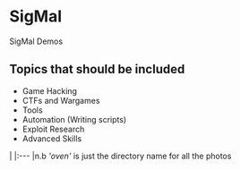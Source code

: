 # SigMal
SigMal Demos

## Topics that should be included
* Game Hacking
* CTFs and Wargames
* Tools
* Automation (Writing scripts)
* Exploit Research
* Advanced Skills

|
|:---
|n.b *'oven'* is just the directory name for all the photos 